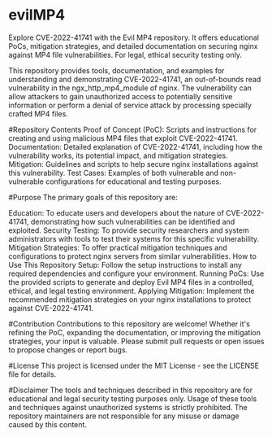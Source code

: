 # evilMP4
Explore CVE-2022-41741 with the Evil MP4 repository. It offers educational PoCs, mitigation strategies, and detailed documentation on securing nginx against MP4 file vulnerabilities. For legal, ethical security testing only.

This repository provides tools, documentation, and examples for understanding and demonstrating CVE-2022-41741, an out-of-bounds read vulnerability in the ngx_http_mp4_module of nginx. The vulnerability can allow attackers to gain unauthorized access to potentially sensitive information or perform a denial of service attack by processing specially crafted MP4 files.

#Repository Contents
Proof of Concept (PoC): Scripts and instructions for creating and using malicious MP4 files that exploit CVE-2022-41741.
Documentation: Detailed explanation of CVE-2022-41741, including how the vulnerability works, its potential impact, and mitigation strategies.
Mitigation: Guidelines and scripts to help secure nginx installations against this vulnerability.
Test Cases: Examples of both vulnerable and non-vulnerable configurations for educational and testing purposes.

#Purpose
The primary goals of this repository are:

Education: To educate users and developers about the nature of CVE-2022-41741, demonstrating how such vulnerabilities can be identified and exploited.
Security Testing: To provide security researchers and system administrators with tools to test their systems for this specific vulnerability.
Mitigation Strategies: To offer practical mitigation techniques and configurations to protect nginx servers from similar vulnerabilities.
How to Use This Repository
Setup: Follow the setup instructions to install any required dependencies and configure your environment.
Running PoCs: Use the provided scripts to generate and deploy Evil MP4 files in a controlled, ethical, and legal testing environment.
Applying Mitigation: Implement the recommended mitigation strategies on your nginx installations to protect against CVE-2022-41741.

#Contribution
Contributions to this repository are welcome! Whether it's refining the PoC, expanding the documentation, or improving the mitigation strategies, your input is valuable. Please submit pull requests or open issues to propose changes or report bugs.

#License
This project is licensed under the MIT License - see the LICENSE file for details.

#Disclaimer
The tools and techniques described in this repository are for educational and legal security testing purposes only. Usage of these tools and techniques against unauthorized systems is strictly prohibited. The repository maintainers are not responsible for any misuse or damage caused by this content.
